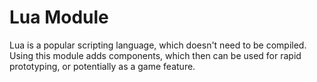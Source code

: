 # Lua Module

Lua is a popular scripting language, which doesn't need to be compiled.
Using this module adds components, which then can be used for rapid prototyping, or potentially as a game feature.
